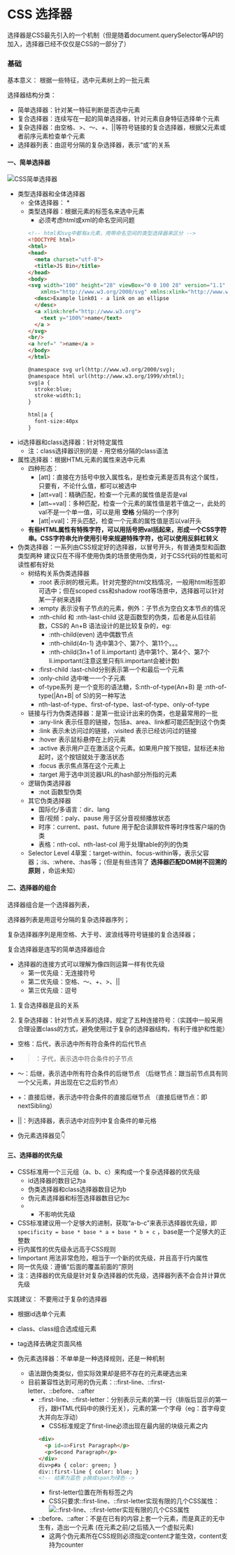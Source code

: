 # CSS 选择器

选择器是CSS最先引入的一个机制（但是随着document.querySelector等API的加入，选择器已经不仅仅是CSS的一部分了）

### 基础
基本意义： 根据一些特征，选中元素树上的一批元素

选择器结构分类：
  * 简单选择器：针对某一特征判断是否选中元素
  * 复合选择器：连续写在一起的简单选择器，针对元素自身特征选择单个元素
  * 复杂选择器：由空格、>、～、+、||等符号链接的复合选择器，根据父元素或者前序元素检查单个元素
  * 选择器列表：由逗号分隔的复杂选择器，表示“或”的关系

#### 一、简单选择器

  ![CSS简单选择器](../img/css/selector_simple.jpeg)

  * 类型选择器和全体选择器
    * 全体选择器： *
    * 类型选择器：根据元素的标签名来选中元素
      * 必须考虑html或xml的命名空间问题
      ```html
      <!-- html和svg中都有a元素，用带命名空间的类型选择器来区分 -->
      <!DOCTYPE html>
      <html>
      <head>
        <meta charset="utf-8">
        <title>JS Bin</title>
      </head>
      <body>
      <svg width="100" height="28" viewBox="0 0 100 28" version="1.1"
          xmlns="http://www.w3.org/2000/svg" xmlns:xlink="http://www.w3.org/1999/xlink">
        <desc>Example link01 - a link on an ellipse
        </desc>
        <a xlink:href="http://www.w3.org">
          <text y="100%">name</text>
        </a >
      </svg>
      <br/>
      <a href=" ">name</a >
      </body>
      </html>

      @namespace svg url(http://www.w3.org/2000/svg);
      @namespace html url(http://www.w3.org/1999/xhtml);
      svg|a {
        stroke:blue;
        stroke-width:1;
      }

      html|a {
        font-size:40px
      }
      ```
  * id选择器和class选择器：针对特定属性
    * 注：class选择器识别的是 - 用空格分隔的class语法
  * 属性选择器：根据HTML元素的属性来选中元素
    * 四种形态：
      * [att]：直接在方括号中放入属性名，是检查元素是否具有这个属性，只要有，不论什么值，都可以被选中
      * [att=val]：精确匹配，检查一个元素的属性值是否是val
      * [att~=val]：多种匹配，检查一个元素的属性值是若干值之一，此处的val不是一个单一值，可以是用 __空格__ 分隔的一个序列
      * [att|=val]：开头匹配，检查一个元素的属性值是否以val开头
    * __有些HTML属性有特殊字符，可以用括号把val括起来，形成一个CSS字符串。CSS字符串允许使用引号来规避特殊字符，也可以使用反斜杠转义__
  * 伪类选择器：一系列由CSS规定好的选择器，以冒号开头，有普通类型和函数类型两种
    建议只在不得不使用伪类的场景使用伪类，对于CSS代码的性能和可读性都有好处
    * 树结构关系伪类选择器
      * :root 表示树的根元素。针对完整的html文档情况，一般用html标签即可选中；但在scoped css和shadow root等场景中，选择器可以针对某一子树来选择
      * :empty 表示没有子节点的元素，例外：子节点为空白文本节点的情况
      * :nth-child 和 :nth-last-child 这是函数型的伪类，后者是从后往前数，CSS的 An+B 语法设计的是比较复杂的，eg:
        * :nth-child(even) 选中偶数节点
        * :nth-child(4n-1) 选中第3个、第7个、第11个。。。
        * :nth-child(3n+1 of li.important) 选中第1个、第4个、第7个li.important(注意这里只有li.important会被计数)
      * :first-child :last-child分别表示第一个和最后一个元素
      * :only-child 选中唯一一个子元素
      * of-type系列 是一个变形的语法糖，S:nth-of-type(An+B) 是 :nth-of-type(|An+B| of S)的另一种写法
      * nth-last-of-type、first-of-type、last-of-type、only-of-type
    * 链接与行为伪类选择器：是第一批设计出来的伪类，也是最常用的一批
      * :any-link 表示任意的链接，包括a、area、link都可能匹配到这个伪类
      * :link 表示未访问过的链接，:visited 表示已经访问过的链接
      * :hover 表示鼠标悬停在上的元素
      * :active 表示用户正在激活这个元素。如果用户按下按钮，鼠标还未抬起时，这个按钮就处于激活状态
      * :focus 表示焦点落在这个元素上
      * :target 用于选中浏览器URL的hash部分所指的元素
    * 逻辑伪类选择器
      * :not 函数型伪类
    * 其它伪类选择器
      * 国际化/多语言：dir、lang
      * 音/视频：paly、pause 用于区分音视频播放状态
      * 时序：current、past、future 用于配合读屏软件等时序性客户端的伪类
      * 表格：nth-col、nth-last-col 用于处理table的列的伪类
    * Selector Level 4草案：target-within、focus-within等，表示父容器；:is、:where、:has等；（但是有些违背了 __选择器匹配DOM树不回溯的原则__ ，命运未知）
    
#### 二、选择器的组合
  选择器组合是一个选择器列表，

  选择器列表是用逗号分隔的复杂选择器序列；

  复杂选择器序列是用空格、大于号、波浪线等符号链接的复合选择器；

  复合选择器是连写的简单选择器组合

* 选择器的连接方式可以理解为像四则运算一样有优先级
  * 第一优先级：无连接符号
  * 第二优先级：空格、～、+、>、||
  * 第三优先级：逗号


1. 复合选择器是且的关系

2. 复杂选择器：针对节点关系的选择，规定了五种连接符号：（实践中一般采用合理设置class的方式，避免使用过于复杂的选择器结构，有利于维护和性能）
  * 空格：后代，表示选中所有符合条件的后代节点
  * >：子代，表示选中符合条件的子节点
  * ～：后继，表示选中所有符合条件的后继节点 （后继节点：跟当前节点具有同一个父元素，并出现在它之后的节点）
  * +：直接后继，表示选中符合条件的直接后继节点 （直接后继节点：即nextSibling）
  * ||：列选择器，表示选中对应列中复合条件的单元格

* 伪元素选择器见👇

#### 三、选择器的优先级
* CSS标准用一个三元组（a、b、c）来构成一个复杂选择器的优先级
  * id选择器的数目记为a
  * 伪类选择器和class选择器数目记为b
  * 伪元素选择器和标签选择器数目记为c
  * * 不影响优先级
* CSS标准建议用一个足够大的进制，获取“a-b-c”来表示选择器优先级，即 ```specificity = base * base * a + base * b + c``` ，base是一个足够大的正整数
* 行内属性的优先级永远高于CSS规则
* !important 用法非常危险，相当于一个新的优先级，并且高于行内属性
* 同一优先级：遵循“后面的覆盖前面的”原则
* 注：选择器的优先级是针对复杂选择器的优先级，选择器列表不会合并计算优先级

实践建议： 不要用过于复杂的选择器
  * 根据id选单个元素
  * class、class组合选成组元素
  * tag选择去确定页面风格

* 伪元素选择器：不单单是一种选择规则，还是一种机制
  * 语法跟伪类类似，但实际效果却是把不存在的元素硬选出来
  * 目前兼容性达到可用的伪元素：::first-line、::first-letter、::before、::after
    * ::first-line、::first-letter：分别表示元素的第一行（排版后显示的第一行，跟HTML代码中的换行无关），元素的第一个字母（eg：首字母变大并向左浮动）
      * CSS标准规定了first-line必须出现在最内层的块级元素之内
      ```html
      <div>
        <p id=a>First Paragraph</p>
        <p>Second Paragraph</p>
      </div>
      div>p#a { color: green; }
      div::first-line { color: blue; }
      <!-- 结果为蓝色 p换成span为绿色-->
      ```
      * first-letter位置在所有标签之内
      * CSS只要求::first-line、::first-letter实现有限的几个CSS属性：
        ![::first-line、::first-letter实现有限的几个CSS属性](../img/css/wys_01.jpeg)
    * ::before、::after：不是在已有的内容上套一个元素，而是真正的无中生有，造出一个元素 (在元素之前/之后插入一个虚拟元素)
      * 这两个伪元素所在CSS规则必须指定content才能生效，content支持为counter
      






